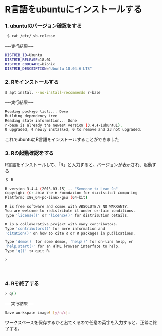 # R言語をubuntuにインストールする

### 1. ubuntuのバージョン確認をする

~~~sh
 $ cat /etc/lsb-release
~~~


---実行結果---
~~~sh
DISTRIB_ID=Ubuntu
DISTRIB_RELEASE=18.04
DISTRIB_CODENAME=bionic
DISTRIB_DESCRIPTION="Ubuntu 18.04.6 LTS"
~~~


### 2. Rをインストールする
~~~sh
$ apt install --no-install-recommends r-base
~~~

---実行結果---
~~~sh
Reading package lists... Done
Building dependency tree       
Reading state information... Done
r-base is already the newest version (3.4.4-1ubuntu1).
0 upgraded, 0 newly installed, 0 to remove and 23 not upgraded.
~~~

これでubuntuにR言語をインストールすることができました

### 3. Rの起動確認をする
R言語をインストールして、「R」と入力すると、バージョンが表示され、起動する
~~~sh
＄ R

R version 3.4.4 (2018-03-15) -- "Someone to Lean On"
Copyright (C) 2018 The R Foundation for Statistical Computing
Platform: x86_64-pc-linux-gnu (64-bit)

R is free software and comes with ABSOLUTELY NO WARRANTY.
You are welcome to redistribute it under certain conditions.
Type 'license()' or 'licence()' for distribution details.

R is a collaborative project with many contributors.
Type 'contributors()' for more information and
'citation()' on how to cite R or R packages in publications.

Type 'demo()' for some demos, 'help()' for on-line help, or
'help.start()' for an HTML browser interface to help.
Type 'q()' to quit R.

> 
~~~
　
### 4. Rを終了する
~~~sh
> q()
~~~
---実行結果---

~~~sh
Save workspace image? [y/n/c]: 
~~~
ワークスペースを保存するかと出てくるので任意の英字を入力すると、正常に終了する。
~~~sh

~~~